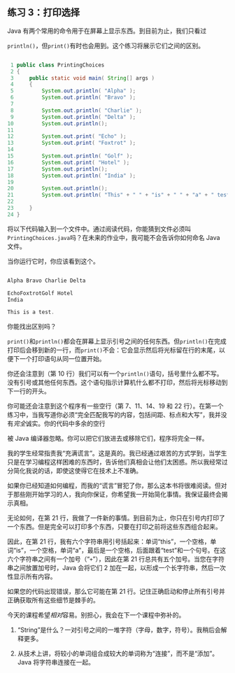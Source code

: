 ## 练习 3：打印选择

Java 有两个常用的命令用于在屏幕上显示东西。到目前为止，我们只看过

`println()`，但`print()`有时也会用到。这个练习将展示它们之间的区别。

```java

 1 public class PrintingChoices
 2 {
 3     public static void main( String[] args )
 4     {
 5         System.out.println( "Alpha" );
 6         System.out.println( "Bravo" );
 7 
 8         System.out.println( "Charlie" );
 9         System.out.println( "Delta" );
10         System.out.println();
11 
12         System.out.print( "Echo" );
13         System.out.print( "Foxtrot" );
14 
15         System.out.println( "Golf" );
16         System.out.print( "Hotel" );
17         System.out.println();
18         System.out.println( "India" );
19 
20         System.out.println();
21         System.out.println( "This" + " " + "is" + " " + "a" + " test." );
22 
23     }
24 }
```

将以下代码输入到一个文件中。通过阅读代码，你能猜到文件必须叫`PrintingChoices.java`吗？在未来的作业中，我可能不会告诉你如何命名 Java 文件。

当你运行它时，你应该看到这个。

```java

Alpha Bravo Charlie Delta

EchoFoxtrotGolf Hotel
India

This is a test.
```

你能找出区别吗？

`print()`和`println()`都会在屏幕上显示引号之间的任何东西。但`println()`在完成打印后会移到新的一行，而`print()`不会：它会显示然后将光标留在行的末尾，以便下一个打印语句从同一位置开始。

你还会注意到（第 10 行）我们可以有一个`println()`语句，括号里什么都不写。没有引号或其他任何东西。这个语句指示计算机什么都不打印，然后将光标移动到下一行的开头。

你可能还会注意到这个程序有一些空行（第 7、11、14、19 和 22 行）。在第一个练习中，当我写道你必须“完全匹配我写的内容，包括间距、标点和大写”，我并没有*完全*诚实。你的代码中多余的空行

被 Java 编译器忽略。你可以把它们放进去或移除它们，程序将完全一样。

我的学生经常指责我“充满谎言”。这是真的。我已经通过艰苦的方式学到，当学生只是在学习编程这样困难的东西时，告诉他们真相会让他们太困惑。所以我经常过分简化我说的话，即使这使得它在技术上不准确。

如果你已经知道如何编程，而我的“谎言”冒犯了你，那么这本书将很难阅读。但对于那些刚开始学习的人，我向你保证，你希望我一开始简化事情。我保证最终会揭示真相。

无论如何，在第 21 行，我做了一件新的事情。到目前为止，你只在引号内打印了一个东西。但是完全可以打印多个东西，只要在打印之前将这些东西组合起来。

因此，在第 21 行，我有六个字符串用引号括起来：单词“this”，一个空格，单词“is”，一个空格，单词“a”，最后是一个空格，后面跟着“test”和一个句号。在这六个字符串之间有一个加号（“`+`”），因此在第 21 行总共有五个加号。当您在字符串之间放置加号时，Java 会将它们 2 加在一起，以形成一个长字符串，然后一次性显示所有内容。

如果您的代码出现错误，那么它可能在第 21 行。记住正确启动和停止所有引号并正确获取所有这些细节是棘手的。

今天的课程希望*相对*容易。别担心，我会在下一个课程中弥补的。

1.  “String”是什么？一对引号之间的一堆字符（字母，数字，符号）。我稍后会解释更多。

1.  从技术上讲，将较小的单词组合成较大的单词称为“连接”，而不是“添加”。 Java 将字符串连接在一起。

